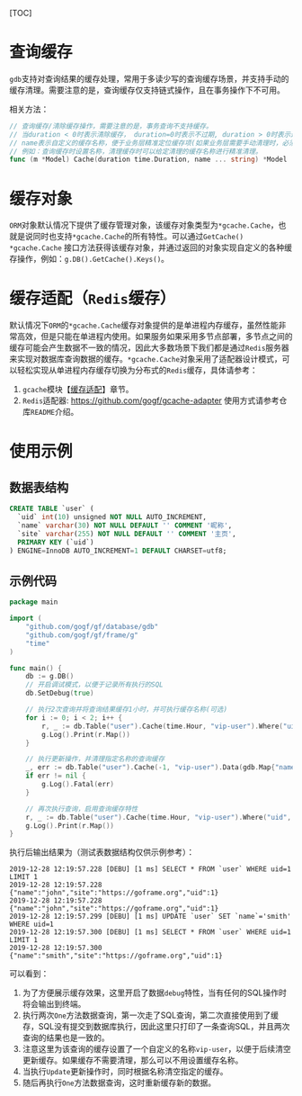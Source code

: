 [TOC]

# 查询缓存

`gdb`支持对查询结果的缓存处理，常用于多读少写的查询缓存场景，并支持手动的缓存清理。需要注意的是，查询缓存仅支持链式操作，且在事务操作下不可用。

相关方法：
```go
// 查询缓存/清除缓存操作，需要注意的是，事务查询不支持缓存。
// 当duration < 0时表示清除缓存， duration=0时表示不过期, duration > 0时表示过期时间，duration过期时间单位：秒；
// name表示自定义的缓存名称，便于业务层精准定位缓存项(如果业务层需要手动清理时，必须指定缓存名称)，
// 例如：查询缓存时设置名称，清理缓存时可以给定清理的缓存名称进行精准清理。
func (m *Model) Cache(duration time.Duration, name ... string) *Model
```

# 缓存对象

`ORM`对象默认情况下提供了缓存管理对象，该缓存对象类型为`*gcache.Cache`，也就是说同时也支持`*gcache.Cache`的所有特性。可以通过`GetCache() *gcache.Cache` 接口方法获得该缓存对象，并通过返回的对象实现自定义的各种缓存操作，例如：`g.DB().GetCache().Keys()`。

# 缓存适配（`Redis`缓存）

默认情况下`ORM`的`*gcache.Cache`缓存对象提供的是单进程内存缓存，虽然性能非常高效，但是只能在单进程内使用。如果服务如果采用多节点部署，多节点之间的缓存可能会产生数据不一致的情况，因此大多数场景下我们都是通过`Redis`服务器来实现对数据库查询数据的缓存。`*gcache.Cache`对象采用了适配器设计模式，可以轻松实现从单进程内存缓存切换为分布式的`Redis`缓存，具体请参考：
1. `gcache`模块【[缓存适配](os/gcache/adapter.md)】章节。
1. `Redis`适配器: https://github.com/gogf/gcache-adapter 使用方式请参考仓库`README`介绍。

# 使用示例

## 数据表结构
```sql
CREATE TABLE `user` (
  `uid` int(10) unsigned NOT NULL AUTO_INCREMENT,
  `name` varchar(30) NOT NULL DEFAULT '' COMMENT '昵称',
  `site` varchar(255) NOT NULL DEFAULT '' COMMENT '主页',
  PRIMARY KEY (`uid`)
) ENGINE=InnoDB AUTO_INCREMENT=1 DEFAULT CHARSET=utf8;
```

## 示例代码
```go
package main

import (
	"github.com/gogf/gf/database/gdb"
	"github.com/gogf/gf/frame/g"
	"time"
)

func main() {
	db := g.DB()
	// 开启调试模式，以便于记录所有执行的SQL
	db.SetDebug(true)

	// 执行2次查询并将查询结果缓存1小时，并可执行缓存名称(可选)
	for i := 0; i < 2; i++ {
		r, _ := db.Table("user").Cache(time.Hour, "vip-user").Where("uid", 1).One()
		g.Log().Print(r.Map())
	}

	// 执行更新操作，并清理指定名称的查询缓存
	_, err := db.Table("user").Cache(-1, "vip-user").Data(gdb.Map{"name": "smith"}).Where("uid", 1).Update()
	if err != nil {
		g.Log().Fatal(err)
	}

	// 再次执行查询，启用查询缓存特性
	r, _ := db.Table("user").Cache(time.Hour, "vip-user").Where("uid", 1).One()
	g.Log().Print(r.Map())
}
```
执行后输出结果为（测试表数据结构仅供示例参考）：
```shell
2019-12-28 12:19:57.228 [DEBU] [1 ms] SELECT * FROM `user` WHERE uid=1 LIMIT 1
2019-12-28 12:19:57.228 {"name":"john","site":"https://goframe.org","uid":1}
2019-12-28 12:19:57.228 {"name":"john","site":"https://goframe.org","uid":1}
2019-12-28 12:19:57.299 [DEBU] [1 ms] UPDATE `user` SET `name`='smith' WHERE uid=1
2019-12-28 12:19:57.300 [DEBU] [1 ms] SELECT * FROM `user` WHERE uid=1 LIMIT 1
2019-12-28 12:19:57.300 {"name":"smith","site":"https://goframe.org","uid":1}
```
可以看到：
1. 为了方便展示缓存效果，这里开启了数据`debug`特性，当有任何的SQL操作时将会输出到终端。
1. 执行两次`One`方法数据查询，第一次走了SQL查询，第二次直接使用到了缓存，SQL没有提交到数据库执行，因此这里只打印了一条查询SQL，并且两次查询的结果也是一致的。
1. 注意这里为该查询的缓存设置了一个自定义的名称`vip-user`，以便于后续清空更新缓存。如果缓存不需要清理，那么可以不用设置缓存名称。
1. 当执行`Update`更新操作时，同时根据名称清空指定的缓存。
1. 随后再执行`One`方法数据查询，这时重新缓存新的数据。